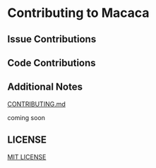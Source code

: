 # Contributing to Macaca

## Issue Contributions

## Code Contributions

## Additional Notes

[CONTRIBUTING.md](https://github.com/macacajs/macaca-cli/blob/master/CONTRIBUTING.md)

coming soon

## LICENSE

[MIT LICENSE](//github.com/alibaba/macaca/blob/master/LICENSE)
